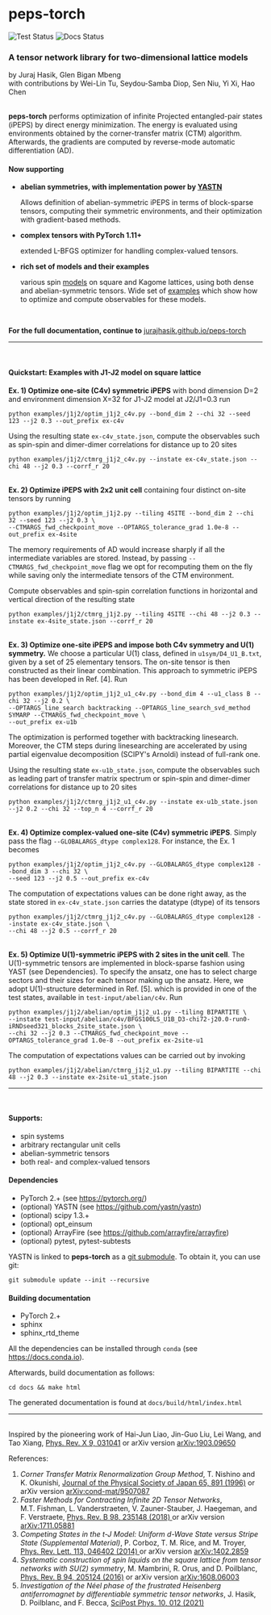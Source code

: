 # peps-torch 
![Test Status](https://github.com/jurajHasik/peps-torch/actions/workflows/main.yml/badge.svg?branch=master)
![Docs Status](https://gist.githubusercontent.com/jurajHasik/b11fca53c80bbc7224dddad1118d873d/raw/docs.svg)
### A tensor network library for two-dimensional lattice models
by Juraj Hasik, Glen Bigan Mbeng\
with contributions by Wei-Lin Tu, Seydou-Samba Diop, Sen Niu, Yi Xi, Hao Chen

\
**peps-torch** performs optimization of infinite Projected entangled-pair states (iPEPS) 
by direct energy minimization. The energy is evaluated using environments obtained 
by the corner-transfer matrix (CTM) algorithm. Afterwards, the gradients are computed by reverse-mode 
automatic differentiation (AD).

#### Now supporting 
* **abelian symmetries, with implementation power by [YASTN](https://github.com/yastn/yastn)**

  Allows definition of abelian-symmetric iPEPS in terms of block-sparse tensors, computing their 
  symmetric environments, and their optimization with gradient-based methods.

* **complex tensors with PyTorch 1.11+**
  
  extended L-BFGS optimizer for handling complex-valued tensors.
  
* **rich set of models and their examples**

  various spin [models](https://jurajhasik.github.io/peps-torch/models.html) on square and Kagome lattices, 
  using both dense and abelian-symmetric tensors. Wide set of [examples](https://github.com/jurajHasik/peps-torch/tree/master/examples) 
  which show how to optimize and compute observables for these models.       

<br>

**For the full documentation, continue to** [jurajhasik.github.io/peps-torch](https://jurajhasik.github.io/peps-torch/)
* * *
<br>

#### Quickstart: Examples with J1-J2 model on square lattice
**Ex. 1) Optimize one-site (C4v) symmetric iPEPS** with bond dimension D=2
and environment dimension X=32 for J1-J2 model at J2/J1=0.3 run 

```
python examples/j1j2/optim_j1j2_c4v.py --bond_dim 2 --chi 32 --seed 123 --j2 0.3 --out_prefix ex-c4v
```
Using the resulting state `ex-c4v_state.json`, compute the observables such as spin-spin 
and dimer-dimer correlations for distance up to 20 sites

```
python examples/j1j2/ctmrg_j1j2_c4v.py --instate ex-c4v_state.json --chi 48 --j2 0.3 --corrf_r 20
```

\
**Ex. 2) Optimize iPEPS with 2x2 unit cell** containing four distinct on-site tensors by running

```
python examples/j1j2/optim_j1j2.py --tiling 4SITE --bond_dim 2 --chi 32 --seed 123 --j2 0.3 \
--CTMARGS_fwd_checkpoint_move --OPTARGS_tolerance_grad 1.0e-8 --out_prefix ex-4site
```

The memory requirements of AD would increase sharply if all the intermediate variables are stored.
Instead, by passing `--CTMARGS_fwd_checkpoint_move` flag we opt for recomputing them on the fly 
while saving only the intermediate tensors of the CTM environment.

Compute observables and spin-spin correlation functions in horizontal and vertical direction
of the resulting state

```
python examples/j1j2/ctmrg_j1j2.py --tiling 4SITE --chi 48 --j2 0.3 --instate ex-4site_state.json --corrf_r 20
```

\
**Ex. 3) Optimize one-site iPEPS and impose both C4v symmetry and U(1) symmetry.** We choose a particular U(1) class,
defined in `u1sym/D4_U1_B.txt`, given by a set of 25 elementary tensors. The on-site tensor is then constructed
as their linear combination. This approach to symmetric iPEPS has been developed in Ref. [4]. Run 

```
python examples/j1j2/optim_j1j2_u1_c4v.py --bond_dim 4 --u1_class B --chi 32 --j2 0.2 \
--OPTARGS_line_search backtracking --OPTARGS_line_search_svd_method SYMARP --CTMARGS_fwd_checkpoint_move \
--out_prefix ex-u1b
```

The optimization is performed together with backtracking linesearch. Moreover, the CTM steps during linesearching are accelerated
by using partial eigenvalue decomposition (SCIPY's Arnoldi) instead of full-rank one.

Using the resulting state `ex-u1b_state.json`, compute the observables such as leading part of transfer matrix spectrum or spin-spin 
and dimer-dimer correlations for distance up to 20 sites

```
python examples/j1j2/ctmrg_j1j2_u1_c4v.py --instate ex-u1b_state.json --j2 0.2 --chi 32 --top_n 4 --corrf_r 20
```

\
**Ex. 4) Optimize complex-valued one-site (C4v) symmetric iPEPS**. Simply pass the flag `--GLOBALARGS_dtype complex128`. For instance,
the Ex. 1 becomes

```
python examples/j1j2/optim_j1j2_c4v.py --GLOBALARGS_dtype complex128 --bond_dim 3 --chi 32 \
--seed 123 --j2 0.5 --out_prefix ex-c4v
```
The computation of expectations values can be done right away, as the state stored in `ex-c4v_state.json` carries the 
datatype (dtype) of its tensors
```
python examples/j1j2/ctmrg_j1j2_c4v.py --GLOBALARGS_dtype complex128 --instate ex-c4v_state.json \
--chi 48 --j2 0.5 --corrf_r 20
```

\
**Ex. 5) Optimize U(1)-symmetric iPEPS with 2 sites in the unit cell**. The U(1)-symmetric tensors are implemented in block-sparse
fashion using YAST (see Dependencies). To specify the ansatz, one has to select charge sectors and their sizes for each
tensor making up the ansatz. Here, we adopt U(1)-structure determined
in Ref. [5]. which is provided in one of the test states, available in `test-input/abelian/c4v`. Run 


```
python examples/j1j2/abelian/optim_j1j2_u1.py --tiling BIPARTITE \
--instate test-input/abelian/c4v/BFGS100LS_U1B_D3-chi72-j20.0-run0-iRNDseed321_blocks_2site_state.json \
--chi 32 --j2 0.3 --CTMARGS_fwd_checkpoint_move --OPTARGS_tolerance_grad 1.0e-8 --out_prefix ex-2site-u1
```
The computation of expectations values can be carried out by invoking
```
python examples/j1j2/abelian/ctmrg_j1j2_u1.py --tiling BIPARTITE --chi 48 --j2 0.3 --instate ex-2site-u1_state.json
```

* * *
<br>

#### Supports:
- spin systems
- arbitrary rectangular unit cells
- abelian-symmetric tensors
- both real- and complex-valued tensors

#### Dependencies
- PyTorch 2.+ (see https://pytorch.org/)
- (optional) YASTN (see https://github.com/yastn/yastn)
- (optional) scipy 1.3.+
- (optional) opt_einsum
- (optional) ArrayFire (see https://github.com/arrayfire/arrayfire)
- (optional) pytest, pytest-subtests

YASTN is linked to **peps-torch** as a [git submodule](https://git-scm.com/book/en/v2/Git-Tools-Submodules).
To obtain it, you can use git:

`git submodule update --init --recursive`

#### Building documentation
- PyTorch 2.+
- sphinx
- sphinx_rtd_theme

All the dependencies can be installed through ``conda`` (see https://docs.conda.io).

Afterwards, build documentation as follows:

`cd docs && make html`

The generated documentation is found at `docs/build/html/index.html`
* * *
\
Inspired by the pioneering work of Hai-Jun Liao, Jin-Guo Liu, Lei Wang, and Tao Xiang,
[Phys. Rev. X 9, 031041](https://journals.aps.org/prx/abstract/10.1103/PhysRevX.9.031041) or arXiv version [arXiv:1903.09650](https://arxiv.org/abs/1903.09650)

References:

1.	*Corner Transfer Matrix Renormalization Group Method*, T. Nishino and K. Okunishi, 
	[Journal of the Physical Society of Japan 65, 891 (1996)](https://journals.jps.jp/doi/10.1143/JPSJ.65.891) 
	or arXiv version [arXiv:cond-mat/9507087 ](https://arxiv.org/abs/cond-mat/9507087)
2.	*Faster Methods for Contracting Infinite 2D Tensor Networks*,  
	M.T. Fishman, L. Vanderstraeten, V. Zauner-Stauber, J. Haegeman, and F. Verstraete,
	[Phys. Rev. B 98, 235148 (2018) ](https://journals.aps.org/prb/abstract/10.1103/PhysRevB.98.235148)
	or arXiv version [arXiv:1711.05881 ](https://arxiv.org/abs/1711.05881)
3.	*Competing States in the t-J Model: Uniform d-Wave State versus Stripe State (Supplemental Material)*, 
	P. Corboz, T. M. Rice, and M. Troyer, [Phys. Rev. Lett. 113, 046402 (2014) ](https://journals.aps.org/prl/abstract/10.1103/PhysRevLett.113.046402>) or arXiv version 
	[arXiv:1402.2859](https://arxiv.org/abs/1402.2859)
4.	*Systematic construction of spin liquids on the square lattice from tensor networks with SU(2) symmetry*, 
	M. Mambrini, R. Orus, and D. Poilblanc, [Phys. Rev. B 94, 205124 (2016)](https://journals.aps.org/prb/abstract/10.1103/PhysRevB.94.205124) or arXiv version [arXiv:1608.06003](https://arxiv.org/abs/1608.06003)
5.	*Investigation of the Néel phase of the frustrated Heisenberg antiferromagnet by differentiable symmetric tensor networks*,
	J. Hasik, D. Poilblanc, and F. Becca, [SciPost Phys. 10, 012 (2021)](https://scipost.org/submissions/scipost_202011_00009v2/)
